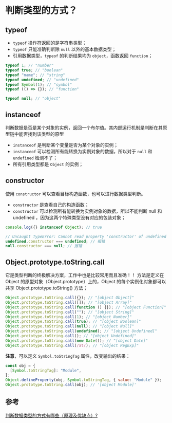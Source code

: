 # 判断类型的方式？

## typeof

- `typeof` 操作符返回的是字符串类型；
- `typeof` 只能准确判断除 `null` 以外的基本数据类型；
- 引用数据类型，`typeof` 的判断结果均为 `object`，函数返回 `function`；

```js
typeof 1; // "number"
typeof true; // "boolean"
typeof "name"; // "string"
typeof undefined; // "undefined"
typeof Symbol(1); // "symbol"
typeof (() => {}); // "function"

typeof null; // "object"
```

## instanceof

判断数据是否是某个对象的实例，返回一个布尔值。其内部运行机制是判断在其原型链中能否找到该类型的原型

- `instanceof` 是判断某个变量是否为某个对象的实例；
- `instanceof` 可以检测所有能转换为实例对象的数据，所以对于 `null` 和 `undefined` 检测不了；
- 所有引用类型都是 `Object` 的实例；

## constructor

使用 `constructor` 可以查看目标构造函数，也可以进行数据类型判断。

- `constructor` 是查看自己的构造函数；
- `constructor` 可以检测所有能转换为实例对象的数据，所以不能判断 null 和 undefined ，因为这两个特殊类型没有对应的包装对象；

```js
console.log({} instanceof Object); // true

// Uncaught TypeError: Cannot read property 'constructor' of undefined
undefined.constructor === undefined; // 报错
null.constructor === null; // 报错
```

## Object.prototype.toString.call

它是类型判断的终极解决方案，工作中也是比较常用而且准确！！
方法是定义在 Object 的原型对象（Object.prototype）上的，Object 的每个实例化对象都可以共享 Object.prototype.toString() 方法；

```js
Object.prototype.toString.call({}); // "[object Object]"
Object.prototype.toString.call([]); // "[object Array]"
Object.prototype.toString.call(function () {}); // "[object Function]"
Object.prototype.toString.call(""); // "[object String]"
Object.prototype.toString.call(1); // "[object Number]"
Object.prototype.toString.call(true); // "[object Boolean]"
Object.prototype.toString.call(null); // "[object Null]"
Object.prototype.toString.call(undefined); // "[object Undefined]"
Object.prototype.toString.call(); // "[object Undefined]"
Object.prototype.toString.call(new Date()); // "[object Date]"
Object.prototype.toString.call(/at/); // "[object RegExp]"
```

**注意**，可以定义 `Symbol.toStringTag` 属性，改变输出的结果：

```js
const obj = {
  [Symbol.toStringTag]: "Module",
};
Object.defineProperty(obj, Symbol.toStringTag, { value: "Module" });
Object.prototype.toString.call(obj); // '[object Module]'
```

## 参考

[判断数据类型的方式有哪些（原理及优缺点）?](https://blog.csdn.net/qq_38290251/article/details/129936273)

